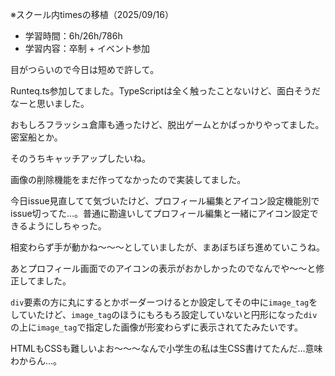 ※スクール内timesの移植（2025/09/16）


- 学習時間：6h/26h/786h
- 学習内容：卒制 + イベント参加
  

目がつらいので今日は短めで許して。

Runteq.ts参加してました。TypeScriptは全く触ったことないけど、面白そうだなーと思いました。

おもしろフラッシュ倉庫も通ったけど、脱出ゲームとかばっかりやってました。密室船とか。

そのうちキャッチアップしたいね。
  

画像の削除機能をまだ作ってなかったので実装してました。

今日issue見直してて気づいたけど、プロフィール編集とアイコン設定機能別でissue切ってた…。普通に勘違いしてプロフィール編集と一緒にアイコン設定できるようにしちゃった。

相変わらず手が動かね～～～としていましたが、まあぼちぼち進めていこうね。

あとプロフィール画面でのアイコンの表示がおかしかったのでなんでや～～と修正してました。

`div`要素の方に丸にするとかボーダーつけるとか設定してその中に`image_tag`をしていたけど、`image_tag`のほうにもろもろ設定していないと円形になった`div`の上に`image_tag`で指定した画像が形変わらずに表示されてたみたいです。

HTMLもCSSも難しいよお～～～なんで小学生の私は生CSS書けてたんだ…意味わからん…。
